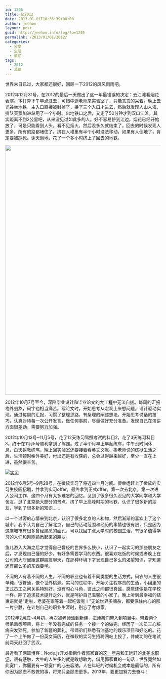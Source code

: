 ```yaml
---
id: 1205
title: 忆2012
date: 2013-01-01T18:36:39+00:00
author: jeehon
layout: post
guid: http://jeehon.info/log/?p=1205
permalink: /2013/01/01/2012/
categories:
  - 分享
  - 生活
  - 追忆
tags:
  - 2012
  - 总结
---
```

世界末日已过，大家都还很好，回顾一下2012的风风雨雨吧。

2012年12月31号，在2012的最后一天做出了这一年最错误的决定：去江滩看烟花表演。本打算下午早点过去，可惜中途老师来实验室了，只能乖乖的呆着。晚上去光谷坐地铁，主入口直接被封掉了，换了三个入口才进去，然后就发现人山人海，排队买票加进站用了一个小时。出地铁口之后，又走了50分钟才到汉口江滩，其实距离不到2公里吧，从来没见过如此多的人。好不容易挤到江边，烟花已经开始放了，可是只能看到人头，看不见烟火，然后没多久就结束了。回去的时候发现人更多，所有的路都堵住了，挤在人堆里有半个小时没法移动，如果有人倒地了，肯定要被踩死。谢天谢地，花了一个多小时挤上了回去的地铁。<!--more-->


  
[<img src="http://jeehon.info/log/files/2013/01/烟花.jpg" alt="" title="烟花" width="904" height="808" class="aligncenter size-full wp-image-1206" />](http://jeehon.info/log/files/2013/01/烟花.jpg)

2012年10月7号至今，深陷毕业设计和毕业论文的大工程中无法自拔。每周的汇报格外煎熬，码字也相当痛苦。写论文时，开始思考从宏观上来想问题，设计驱动实现。通过每周的汇报，习惯了整理思路，有条理的阐述想法。开始思考说话的技巧，认真对待每一次公开发言，做任何事前，尽量做好充分准备。发现自己在演讲方面很差劲，需要努力加强。

2012年10月13号~11月5号，花了12天练习驾照考试的科目2，花了3天练习科目3，终于在11月5号顺利拿到了驾照。过了半个月早上早起练车，中午没时间休息，白天挨教练骂，晚上回实验室还要接着看英文文献、挨老师说的炼狱生活之后，生活顿时格外美好，付出还是有收获的，总会过得越来越好，至少一直在上进，虽然很辛苦。

[![实习](http://pic.yupoo.com/jeehon/CxbhVQ0t/CVNwM.png)](http://pic.yupoo.com/jeehon/CxbhVQ0t/CVNwM.png)
  
2012年6月5号~9月28号，在微软实习了将近四个月时间。很幸运赶上了微软的实习生校园招聘，并拿到实习offer，最终拿到正式offer。第一次去北京，第一次进入公司工作，这四个月有太多难忘的回忆。见到了很多很久没见的大学同学和大学舍友，逛了北京绝大部分的景点，挤了早上高峰时期的地铁，认识了很多新的朋友，学到了很多新的知识&#8230;&#8230;

以一个过客的心情来到北京，认识了很多北京的人和物，然后渐渐的喜欢上了这个城市。我不认为自己了解北京，自己的活动范围和经历的事情也很有限，只是因为这座城市有很多曾经熟悉的面孔，可以找回丁点大学时的校园生活，有很多值得学习的人们和刚刚熟悉起来的朋友。

鱼儿游入大海之后才觉得自己曾经的世界多么狭小，认识了一起实习的那些朋友之后，才发现自己懂的好少，有好多需要学习的东西。很喜欢吃饭的时候或者晚上在公司的大厅里跟这群朋友聊天，在那种环境下才发现自己多么的渴望知识，才知道还有那么多的东西要学。

不同的人有着不同的人生，不同的职业也有着不同类型的生活方式。码农的人生很单纯，很普通，像个世外桃源。实习的过程中，开始关注程序员的生活，小组里的正式员工之间关系特别好，没有勾心斗角，彼此之间都很真诚，感觉还像是在学校一样。除了追求技术提升之外，就是呵护自己温馨的小家了。晚上听到最幸福的结束语就是“走啦，老婆在家等着一起吃饭呢！”无论世界多嘈杂，都要保住内心的那一片宁静，在计划自己的职业生涯时，别忘了考虑家。

2012年2月底~4月初，再次被老师派到新疆，把师弟们带入到项目中。带着两个师弟熟悉项目，将上一年没有完成的任务一个接一个的做完，经历了一次员工心脏病突发猝死，参加了新疆的葬礼，带师弟们熟悉石油基地的娱乐项目和好吃的。花了一个上午做了一份英文简历，在微软的实习生招聘网站上投了，并成功的在笔试前两天赶回了武汉。

最近看了两篇博客：Node.js开发指南作者郭家寶的[这一年来](http://www.byvoid.com/blog/recent-one-year/)和王远轩的[北美求职记](http://blog.jobbole.com/31804/)，很有感触，大牛的人生多的就是敢想敢为，借用郭家寶的一句话：世界竟然如此宽广，你需要有一颗宽广的心去容纳。人在年轻的时候机会成本是最低的，所有你因为顾虑不敢做的事，将来只会顾虑更多。2013年，要更加努力去奋斗！